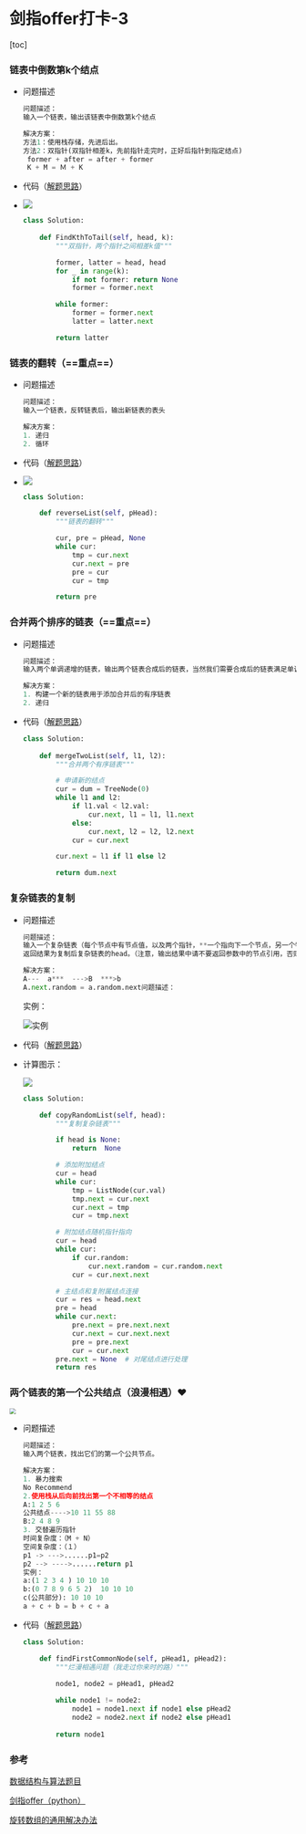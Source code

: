 # 剑指offer打卡-3

[toc]

### 链表中倒数第k个结点

- 问题描述

  ```python
  问题描述：
  输入一个链表，输出该链表中倒数第k个结点
  
  解决方案：
  方法1：使用栈存储，先进后出。
  方法2：双指针(双指针相差k，先前指针走完时，正好后指针到指定结点)
   former + after = after + former
   K + M = Ｍ + K
  ```

- 代码（[解题思路](![Picture0.png](https://pic.leetcode-cn.com/ab52aeb21d3ea0c2b2aaca94241413db5d060b88e950461953db64e36a89a435-Picture0.png))）

- ![](./imgs/双指针.png)

  ```python
  class Solution:
      
      def FindKthToTail(self, head, k):
          """双指针，两个指针之间相差k值"""
  
          former, latter = head, head
          for _ in range(k):
              if not former: return None
              former = former.next
  
          while former:
              former = former.next
              latter = latter.next
  
          return latter
  
  ```

### 链表的翻转（==重点==）

- 问题描述

  ```python
  问题描述：
  输入一个链表，反转链表后，输出新链表的表头
  
  解决方案：
  1. 递归
  2. 循环
  ```

- 代码（[解题思路](https://leetcode-cn.com/problems/fan-zhuan-lian-biao-lcof/solution/jian-zhi-offer-24-fan-zhuan-lian-biao-die-dai-di-2/)）

- ![](./imgs/链表翻转.gif)

  ```python
  class Solution:
  
      def reverseList(self, pHead):
          """链表的翻转"""
  
          cur, pre = pHead, None
          while cur:
              tmp = cur.next
              cur.next = pre
              pre = cur
              cur = tmp
  
          return pre
  ```

### 合并两个排序的链表（==重点==）

- 问题描述

  ```python
  问题描述：
  输入两个单调递增的链表，输出两个链表合成后的链表，当然我们需要合成后的链表满足单调不减规则。
  
  解决方案：
  1. 构建一个新的链表用于添加合并后的有序链表
  2. 递归
  ```

- 代码（[解题思路](https://leetcode-cn.com/problems/he-bing-liang-ge-pai-xu-de-lian-biao-lcof/solution/mian-shi-ti-25-he-bing-liang-ge-pai-xu-de-lian-b-2/)）

  ```python
  class Solution:
      
      def mergeTwoList(self, l1, l2):
          """合并两个有序链表"""
  
          # 申请新的结点
          cur = dum = TreeNode(0)
          while l1 and l2:
              if l1.val < l2.val:
                  cur.next, l1 = l1, l1.next
              else:
                  cur.next, l2 = l2, l2.next
              cur = cur.next
  
          cur.next = l1 if l1 else l2
  
          return dum.next
  ```

### 复杂链表的复制

- 问题描述

  ```python
  问题描述：
  输入一个复杂链表（每个节点中有节点值，以及两个指针，**一个指向下一个节点，另一个特殊指针指向任意一个节点**），
  返回结果为复制后复杂链表的head。（注意，输出结果中请不要返回参数中的节点引用，否则判题程序会直接返回空。
  
  解决方案：
  A---  a***  --->B  ***>b
  A.next.random = a.random.next问题描述：
  
  ```

  实例：

  ![实例](./imgs/复杂指针.png)

- 代码（[解题思路](https://leetcode-cn.com/problems/fu-za-lian-biao-de-fu-zhi-lcof/solution/jian-zhi-offer-35-fu-za-lian-biao-de-fu-zhi-ha-xi-/)）

- 计算图示：

   ![](imgs/复杂指针计算.png)
  
  ```python
  class Solution:
  
      def copyRandomList(self, head):
          """复制复杂链表"""
  
          if head is None:
              return  None
  
          # 添加附加结点
          cur = head
          while cur:
              tmp = ListNode(cur.val)
              tmp.next = cur.next
              cur.next = tmp
              cur = tmp.next
  
          # 附加结点随机指针指向
          cur = head
          while cur:
              if cur.random:
                  cur.next.random = cur.random.next
              cur = cur.next.next
  
          # 主结点和复附属结点连接
          cur = res = head.next
          pre = head
          while cur.next:
              pre.next = pre.next.next
              cur.next = cur.next.next
              pre = pre.next
              cur = cur.next
          pre.next = None  # 对尾结点进行处理
          return res
  ```

### 两个链表的第一个公共结点（浪漫相遇）:heart:

<img src="./imgs/14.png" style="zoom: 67%;" />

- 问题描述

  ```python
  问题描述：
  输入两个链表，找出它们的第一个公共节点。
  
  解决方案：
  1. 暴力搜索
  No Recommend
  2.使用栈从后向前找出第一个不相等的结点
  A:1 2 5 6
  公共结点---->10 11 55 88
  B:2 4 8 9
  3. 交替遍历指针
  时间复杂度：（M + N）
  空间复杂度：（１）
  p1 -> --->......p1=p2
  p2 --> ---->......return p1
  实例：
  a:(1 2 3 4 ) 10 10 10
  b:(0 7 8 9 6 5 2)  10 10 10
  c(公共部分): 10 10 10
  a + c + b = b + c + a
  ```

- 代码（[解题思路](https://leetcode-cn.com/problems/liang-ge-lian-biao-de-di-yi-ge-gong-gong-jie-dian-lcof/solution/shuang-zhi-zhen-fa-lang-man-xiang-yu-by-ml-zimingm/)）

  ```python
  class Solution:
  
      def findFirstCommonNode(self, pHead1, pHead2):
          """烂漫相遇问题（我走过你来时的路）"""
  
          node1, node2 = pHead1, pHead2
          
          while node1 != node2:
              node1 = node1.next if node1 else pHead2
              node2 = node2.next if node2 else pHead1
              
          return node1
  ```

### 参考

[数据结构与算法题目](https://blog.csdn.net/storyfull/category_9475477_2.html)

[剑指offer（python）](https://blog.csdn.net/ggdhs/category_8914921.html)

[旋转数组的通用解决办法](https://zhuanlan.zhihu.com/p/136849860)